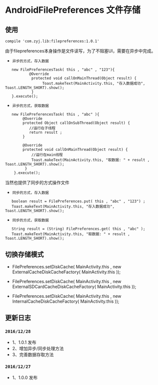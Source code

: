 # AndroidFilePreferences 文件存储

## 使用

```
compile 'com.zyj.lib:filepreferences:1.0.1'

```

由于filepreferences本身操作是文件读写，为了不阻塞UI，需要在异步中完成。

- `异步的方式，存入数据`

```
   new FilePreferencesTask( this , "abc" , "123"){
           @Override
            protected void callOnMainThread(Object result) {
                 Toast.makeText(MainActivity.this, "存入数据成功", Toast.LENGTH_SHORT).show();
            }
   }.execute();
```
- `异步的方式，获取数据`

```
   new FilePreferencesTask( this , "abc" ){
        @Override
        protected Object callOnSubThread(Object result) {
           //运行在子线程
           return result ;
        }

        @Override
        protected void callOnMainThread(Object result) {
            //运行在main线程
            Toast.makeText(MainActivity.this, "取数据: " + result , Toast.LENGTH_SHORT).show();
         }
    }.execute();

```

当然也提供了同步的方式操作文件

- `同步的方式，存入数据`

```
   boolean result = FilePreferences.put( this , "abc" , "123") ;
   Toast.makeText(MainActivity.this, "存入数据成功", Toast.LENGTH_SHORT).show();

```

- `同步的方式，获取数据`

```
   String result = (String) FilePreferences.get( this , "abc" );
   Toast.makeText(MainActivity.this, "取数据: " + result , Toast.LENGTH_SHORT).show();
```


## 切换存储模式

- FilePreferences.setDiskCache( MainActivity.this , new ExternalCacheDiskCacheFactory( MainActivity.this ));

- FilePreferences.setDiskCache( MainActivity.this , new ExternalSDCardCacheDiskCacheFactory( MainActivity.this ));

- FilePreferences.setDiskCache( MainActivity.this , new InternalCacheDiskCacheFactory( MainActivity.this ));


## 更新日志

### `2016/12/28`

- 1、1.0.1 发布
- 2、增加异步/同步处理方法
- 3、完善数据存取方法


### `2016/12/27`

- 1、1.0.0 发布


